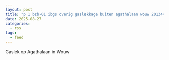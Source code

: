 ```yaml
---
layout: post
title: "p 1 bzb-01 ibgs overig gaslekkage buiten agathalaan wouw 201344 201092"
date: 2025-08-27
categories: 
  - rss
tags: 
  - feed
---
```


Gaslek op Agathalaan in Wouw
